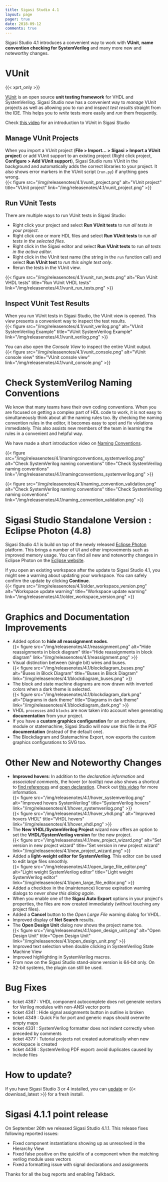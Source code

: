 ```yaml
---
title: Sigasi Studio 4.1
layout: page
pager: true
date: 2018-09-12
comments: true
---
```

Sigasi Studio 4.1 introduces a convenient way to work with **VUnit**, **name convention checking for SystemVerilog** and many more new and noteworthy changes.

# VUnit
{{< xprt_only >}}

[VUnit](https://vunit.github.io/) is an open source **unit testing framework** for VHDL and SystemVerilog. 
Sigasi Studio now has a convenient way to *manage* VUnit projects as well as allowing you to *run* and *inspect test results* straight from the IDE. This helps you to *write* tests more easily and *run* them frequently.

Check [this video](/screencasts/vunit) for an introduction to VUnit in Sigasi Studio

## Manage VUnit Projects

When you import a VUnit project (**File > Import... > Sigasi > Import a VUnit project**) or add VUnit support to an existing project (Right click project, **Configure > Add VUnit support**), Sigasi Studio runs VUnit in the background and automatically adds the correct libraries to your project. It also shows error markers in the VUnit script (`run.py`) if anything goes wrong.  
{{< figure src="/img/releasenotes/4.1/vunit_project.png" alt="VUnit project" title="VUnit project" link="/img/releasenotes/4.1/vunit_project.png" >}}

## Run VUnit Tests

There are multiple ways to run VUnit tests in Sigasi Studio:

* Right click your project and select **Run VUnit tests** to run *all tests in your project*.
* Right click one or more HDL files and select **Run VUnit tests** to run *all tests in the selected files*.
* Right click in the Sigasi editor and select **Run VUnit tests** to run *all tests in the active editor*.
* Right click in the VUnit test name (the string in the `run` function call) and select **Run VUnit test** to *run this single test only*.
* Rerun the tests in the VUnit view.

{{< figure src="/img/releasenotes/4.1/vunit_run_tests.png" alt="Run VUnit VHDL tests" title="Run VUnit VHDL tests" link="/img/releasenotes/4.1/vunit_run_tests.png" >}}

## Inspect VUnit Test Results

When you run VUnit tests in Sigasi Studio, the VUnit view is opened. This view presents a convenient way to inspect the test results.  
{{< figure src="/img/releasenotes/4.1/vunit_verilog.png" alt="VUnit SystemVerilog Example" title="VUnit SystemVerilog Example" link="/img/releasenotes/4.1/vunit_verilog.png" >}}

You can also open the *Console View* to inspect the entire VUnit output.  
{{< figure src="/img/releasenotes/4.1/vunit_console.png" alt="VUnit console view" title="VUnit console view" link="/img/releasenotes/4.1/vunit_console.png" >}}

# Check SystemVerilog Naming Conventions

We know that many teams have their own coding conventions. When you are focused on getting a complex part of HDL code to work, it is not easy to simultaneously think about all the naming rules too. By checking the naming convention rules in the editor, it becomes easy to spot and fix violations immediately. This also assists new members of the team in learning the rules in a convenient and helpful way.

We have made a short introduction video on [Naming Conventions](/screencasts/naming-conventions).

{{< figure src="/img/releasenotes/4.1/namingconventions_systemverilog.png" alt="Check SystemVerilog naming conventions" title="Check SystemVerilog naming conventions" link="/img/releasenotes/4.1/namingconventions_systemverilog.png" >}}

{{< figure src="/img/releasenotes/4.1/naming_convention_validation.png" alt="Check SystemVerilog naming conventions" title="Check SystemVerilog naming conventions" link="/img/releasenotes/4.1/naming_convention_validation.png" >}}

# Sigasi Studio Standalone Version : Eclipse Photon (4.8)

Sigasi Studio 4.1 is build on top of the newly released [Eclipse Photon](https://eclipse.org/photon/) platform. This brings a number of UI and other improvements such as improved memory usage. You can find all new and noteworthy changes in Eclipse Photon on the [Eclipse website](http://www.eclipse.org/eclipse/news/4.8/).

If you open an existing workspace after the update to Sigasi Studio 4.1, you might see a warning about updating your workspace. You can safely confirm the update by clicking **Continue**.  
{{< figure src="/img/releasenotes/4.1/older_workspace_version.png" alt="Workspace update warning" title="Workspace update warning" link="/img/releasenotes/4.1/older_workspace_version.png" >}}  

# Graphics and Documentation Improvements

* Added option to **hide all reassignment nodes**.  
{{< figure src="/img/releasenotes/4.1/reassignment.png" alt="Hide reassignments in block diagram" title="Hide reassignments in block diagram" link="/img/releasenotes/4.1/reassignment.png" >}}
* Visual distinction between (single bit) wires and buses.  
{{< figure src="/img/releasenotes/4.1/blockdiagram_buses.png" alt="Buses in Block Diagram" title="Buses in Block Diagram" link="/img/releasenotes/4.1/blockdiagram_buses.png" >}} 
* The block and state machine diagrams are now drawn with inverted colors when a dark theme is selected.  
{{< figure src="/img/releasenotes/4.1/blockdiagram_dark.png" alt="Diagrams in dark theme" title="Diagrams in dark theme" link="/img/releasenotes/4.1/blockdiagram_dark.png" >}}
* VHDL `processes` and `blocks` are now taken into account when generating **documentation** from your project.
* If you have a **custom graphics configuration** for an architecture, module or statemachine, Sigasi Studio will now use this file in the PDF **documentation** (instead of the default one).
* The Blockdiagram and Statemachine Export, now exports the custom graphics configurations to SVG too.

# Other New and Noteworthy Changes

* **Improved hovers**: In addition to the *declaration information* and *associated comments*, the hover (or *tooltip*) now also shows a shortcut to [find references](/manual/editor#find-references) and [open declaration](/manual/editor#open-declaration-and-hyperlinks). Check out [this video](/screencasts/hovers) for more information.  
{{< figure src="/img/releasenotes/4.1/hover_systemverilog.png" alt="Improved hovers SystemVerilog" title="SystemVerilog hovers" link="/img/releasenotes/4.1/hover_systemverilog.png" >}}  
{{< figure src="/img/releasenotes/4.1/hover_vhdl.png" alt="Improved hovers VHDL" title="VHDL hovers" link="/img/releasenotes/4.1/hover_vhdl.png" >}}
* The **New VHDL/SystemVerilog Project** wizard now offers an option to set the **VHDL/SystemVerilog version** for the new project.  
{{< figure src="/img/releasenotes/4.1/new_project_wizard.png" alt="Set version in new project wizard" title="Set version in new project wizard" link="/img/releasenotes/4.1/new_project_wizard.png" >}}
* Added a **light-weight editor for SystemVerilog**. This editor can be used to edit large files smoothly.  
{{< figure src="/img/releasenotes/4.1/open_large_file_editor.png" alt="Light weight SystemVerilog editor" title="Light weight SystemVerilog editor" link="/img/releasenotes/4.1/open_large_file_editor.png" >}}
* Added a checkbox in the (maintenance) license expiration warning dialogs to *never show this dialog again*.
* When you enable one of the **Sigasi Auto Export** options in your project's properties, the files are now created immediately (without touching any project files).
* Added a **Cancel** button to the *Open Large File* warning dialog for VHDL.
* Improved display of **Net Search** results.
* The **Open Design Unit** dialog now shows the project name too.  
{{< figure src="/img/releasenotes/4.1/open_design_unit.png" alt="Open Design Unit" title="Open Design Unit" link="/img/releasenotes/4.1/open_design_unit.png" >}}
* Improved text selection when double clicking in SystemVerilog State Machine View
* Improved highlighting in SystemVerilog macros.
* From now on the Sigasi Studio stand-alone version is 64-bit only. On 32-bit systems, the plugin can still be used.

# Bug Fixes

* ticket 4387 : VHDL component autocomplete does not generate vectors for Verilog modules with non-ANSI vector ports
* ticket 4341 : Hide signal assignments button in outline is broken
* ticket 4349 : Quick Fix for port and generic maps should overwrite empty maps
* ticket 4331 : SystemVerilog formatter does not indent correctly when preceded by comments
* ticket 4377 : Tutorial projects not created automatically when new workspace is created
* ticket 4436 : SystemVerilog PDF export: avoid duplicates caused by include files

# How to update?

If you have Sigasi Studio 3 or 4 installed, you can [update](/manual/setup#software-updates) or {{< download_latest >}} for a fresh install.

# Sigasi 4.1.1 point release

On September 26th we released Sigasi Studio 4.1.1. This release fixes following reported issues:

* Fixed component instantiations showing up as unresolved in the Hierarchy View
* Fixed false positive on the quickfix of a component when the matching verilog module uses vectors
* Fixed a formatting issue with signal declarations and assignments

Thanks for all the bug reports and enabling Talkback.
